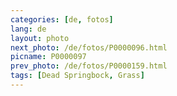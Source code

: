 ```yaml
---
categories: [de, fotos]
lang: de
layout: photo
next_photo: /de/fotos/P0000096.html
picname: P0000097
prev_photo: /de/fotos/P0000159.html
tags: [Dead Springbock, Grass]
---
```

